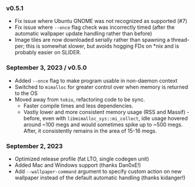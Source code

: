 ### v0.5.1
- Fix issue where Ubuntu GNOME was not recognized as supported (#7)
- Fix issue where `--once` flag check was incorrectly timed (after the automatic wallpaper update handling rather than before)
- Image tiles are now downloaded serially rather than spawning a thread-per; this is somewhat slower, but avoids hogging FDs on *nix and is probably easier on SLIDER.

### September 3, 2023 / v0.5.0
- Added `--once` flag to make program usable in non-daemon context
- Switched to `mimalloc` for greater control over when memory is returned to the OS
- Moved away from `tokio`, refactoring code to be sync.
    - Faster compile times and less dependencies.
    - Vastly lower and more consistent memory usage (RSS and Massif) - before, even with `libmimalloc_sys::mi_collect`, idle usage hovered around ~100 megs and would sometimes spike up to ~500 megs. After, it consistently remains in the area of 15-16 megs.

### September 2, 2023
- Optimized release profile (fat LTO, single codegen unit)
- Added Mac and Windows support (thanks Dan0xE!)
- Add `--wallpaper-command` argument to specify custom action on new wallpaper instead of the default automatic handling (thanks kidanger!)
